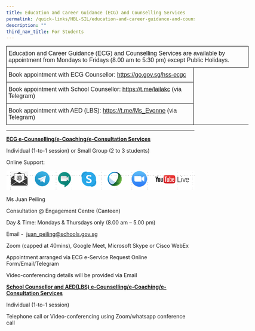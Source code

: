 ```yaml
---
title: Education and Career Guidance (ECG) and Counselling Services
permalink: /quick-links/HBL-SIL/education-and-career-guidance-and-counselling-services/
description: ""
third_nav_title: For Students
---
```

<style type="text/css">
.tg  {border-collapse:collapse;border-spacing:0;margin:0px auto;}
.tg td{border-color:black;border-style:solid;border-width:1px;font-family:Arial, sans-serif;font-size:14px;
  overflow:hidden;padding:10px 5px;word-break:normal;}
.tg th{border-color:black;border-style:solid;border-width:1px;font-family:Arial, sans-serif;font-size:14px;
  font-weight:normal;overflow:hidden;padding:10px 5px;word-break:normal;}
.tg .tg-x5q1{font-size:16px;text-align:left;vertical-align:top}
.tg .tg-gqad{font-size:16px;text-align:center;vertical-align:middle}
</style>
<table class="tg" style="undefined;table-layout: fixed; width: 649px">
<colgroup>
<col style="width: 502px">
<col style="width: 147px">
</colgroup>
<tbody>
  <tr>
    <td class="tg-x5q1" colspan="2">Education and Career Guidance (ECG) and Counselling Services are available by appointment from Mondays to Fridays (8.00 am to 5:30 pm) except Public Holidays.</td>
  </tr>
  <tr>
    <td class="tg-x5q1">Book appointment with ECG Counsellor: <a href="https://go.gov.sg/hss-ecgc">https://go.gov.sg/hss-ecgc</a></td>
    
  </tr>
  <tr>
    <td class="tg-x5q1">Book appointment with School Counsellor: <a href="https://t.me/lailakc">https://t.me/lailakc</a> (via Telegram)</td>
  </tr>
  <tr>
    <td class="tg-x5q1">Book appointment with AED (LBS): <a href="https://t.me/Ms_Evonne">https://t.me/Ms_Evonne</a> (via Telegram)</td>
  </tr>
</tbody>
</table>

----

**<u>ECG e-Counselling/e-Coaching/e-Consultation Services</u>**

Individual (1-to-1 session) or Small Group (2 to 3 students)

Online Support:

![](/images/ECG.png)

Ms Juan Peiling

Consultation&nbsp;@ Engagement Centre (Canteen)&nbsp;

Day &amp; Time: Mondays &amp; Thursdays only (8.00 am – 5.00 pm)

Email -&nbsp;&nbsp;[juan_peiling@schools.gov.sg](mailto:juan_peiling@schools.gov.sg)  

Zoom (capped at 40mins), Google Meet, Microsoft Skype or Cisco WebEx  

Appointment arranged via ECG e-Service Request Online Form/Email/Telegram

Video-conferencing details will be provided via Email


 **<u>School Counsellor and AED(LBS) e-Counselling/e-Coaching/e-Consultation&nbsp;Services</u>**

Individual (1-to-1 session)&nbsp;

Telephone call or Video-conferencing using Zoom/whatsapp&nbsp;conference call